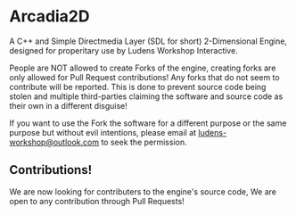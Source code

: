 # Arcadia2D

A C++ and Simple Directmedia Layer (SDL for short) 2-Dimensional Engine, designed for properitary use by Ludens Workshop Interactive.

People are NOT allowed to create Forks of the engine, creating forks are only allowed for Pull Request contributions! Any forks that do not seem to contribute will be reported. This is done to prevent source code being stolen and multiple third-parties claiming the software and source code as their own in a different disguise!

If you want to use the Fork the software for a different purpose or the same purpose but without evil intentions, please email at ludens-workshop@outlook.com to seek the permission.

## Contributions!
We are now looking for contributers to the engine's source code, We are open to any contribution through Pull Requests!
